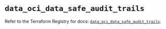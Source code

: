# `data_oci_data_safe_audit_trails`

Refer to the Terraform Registry for docs: [`data_oci_data_safe_audit_trails`](https://registry.terraform.io/providers/oracle/oci/6.18.0/docs/data-sources/data_safe_audit_trails).
